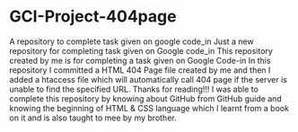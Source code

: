 # GCI-Project-404page
A repository to complete task given on google code_in
Just a new repository for completing task given on Google code_in This repository created by me is for completing a task given on Google Code-in In this repository I committed a HTML 404 Page file created by me and then I added a htaccess file which will automatically call 404 page if the server is unable to find the specified URL. 
Thanks for reading!!! I was able to complete this repository by knowing about GitHub from GitHub guide and knowing the beginning of HTML & CSS language which I learnt from a book on it and is also taught to mee by my brother. 
